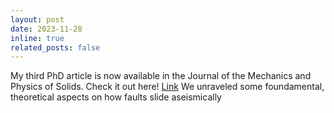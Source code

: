 ```yaml
---
layout: post
date: 2023-11-28
inline: true
related_posts: false
---
```


My third PhD article is now available in the Journal of the Mechanics and Physics of Solids. Check it out here! <a href="https://doi.org/10.1016/j.jmps.2023.105506">Link</a> We unraveled some foundamental, theoretical aspects on how faults slide aseismically 
